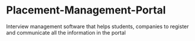 # Placement-Management-Portal
Interview management software that helps students, companies to register and communicate all the information in the portal

